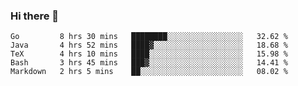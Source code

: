 ### Hi there 👋

<!--
**yeya24/yeya24** is a ✨ _special_ ✨ repository because its `README.md` (this file) appears on your GitHub profile.

Here are some ideas to get you started:

- 🔭 I’m currently working on ...
- 🌱 I’m currently learning ...
- 👯 I’m looking to collaborate on ...
- 🤔 I’m looking for help with ...
- 💬 Ask me about ...
- 📫 How to reach me: ...
- 😄 Pronouns: ...
- ⚡ Fun fact: ...
-->

<!--START_SECTION:waka-->
```text
Go         8 hrs 30 mins   ████████░░░░░░░░░░░░░░░░░   32.62 % 
Java       4 hrs 52 mins   ████▓░░░░░░░░░░░░░░░░░░░░   18.68 % 
TeX        4 hrs 10 mins   ████░░░░░░░░░░░░░░░░░░░░░   15.98 % 
Bash       3 hrs 45 mins   ███▓░░░░░░░░░░░░░░░░░░░░░   14.41 % 
Markdown   2 hrs 5 mins    ██░░░░░░░░░░░░░░░░░░░░░░░   08.02 % 
```
<!--END_SECTION:waka-->
